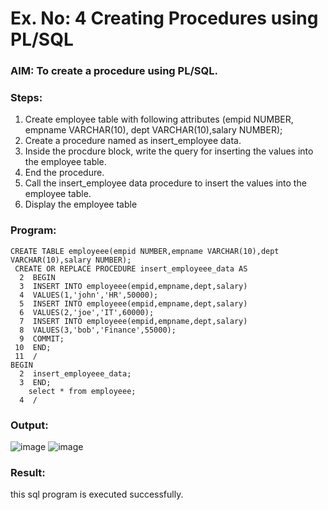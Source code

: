 # Ex. No: 4 Creating Procedures using PL/SQL

### AIM: To create a procedure using PL/SQL.

### Steps:
1. Create employee table with following attributes (empid NUMBER, empname VARCHAR(10), dept VARCHAR(10),salary NUMBER);
2. Create a procedure named as insert_employee data.
3. Inside the procdure block, write the query for inserting the values into the employee table.
4. End the procedure.
5. Call the insert_employee data procedure to insert the values into the employee table.
6. Display the employee table

### Program:
```
CREATE TABLE employeee(empid NUMBER,empname VARCHAR(10),dept VARCHAR(10),salary NUMBER);
 CREATE OR REPLACE PROCEDURE insert_employeee_data AS
  2  BEGIN
  3  INSERT INTO employeee(empid,empname,dept,salary)
  4  VALUES(1,'john','HR',50000);
  5  INSERT INTO employeee(empid,empname,dept,salary)
  6  VALUES(2,'joe','IT',60000);
  7  INSERT INTO employeee(empid,empname,dept,salary)
  8  VALUES(3,'bob','Finance',55000);
  9  COMMIT;
 10  END;
 11  /
BEGIN
  2  insert_employeee_data;
  3  END;
    select * from employeee;
  4  /
```
### Output:
![image](https://github.com/bharathraj1905/Ex-No-4-Creating-Procedures-using-PL-SQL/assets/121490575/30626b33-2354-451c-869c-54ed63878888)
![image](https://github.com/bharathraj1905/Ex-No-4-Creating-Procedures-using-PL-SQL/assets/121490575/8ef1336d-c979-4626-9ca5-985b3495d055)


### Result:
this sql program is executed successfully.
